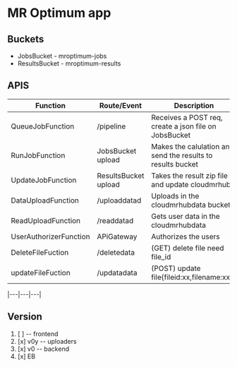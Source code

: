 # MR Optimum app

## Buckets 
- JobsBucket - mroptimum-jobs
- ResultsBucket - mroptimum-results

## APIS

|Function| Route/Event | Description |
|---|---|---|
|QueueJobFunction  | /pipeline  | Receives a POST req, create a json file on JobsBucket |
| RunJobFunction | JobsBucket upload | Makes the calulation and send the results to results bucket |
| UpdateJobFunction | ResultsBucket upload | Takes the result zip file and update cloudmrhub |
| DataUploadFunction | /uploaddatad | Uploads in the cloudmrhubdata bucket |
| ReadUploadFunction | /readdatad | Gets user data in the cloudmrhubdata |
| UserAuthorizerFunction | APiGateway | Authorizes the users |
DeleteFileFuction | /deletedata | (GET) delete file need file_id |
updateFileFuction | /updatadata | (POST) update file{fileid:xx,filename:xxy}|


|---|---|---|

## Version
1. [ ] -- frontend
1. [x] v0y  -- uploaders
1. [x] v0 -- backend
1. [x] EB 